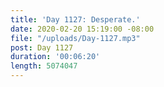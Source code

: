 ```yaml
---
title: 'Day 1127: Desperate.'
date: 2020-02-20 15:19:00 -08:00
file: "/uploads/Day-1127.mp3"
post: Day 1127
duration: '00:06:20'
length: 5074047
---
```


